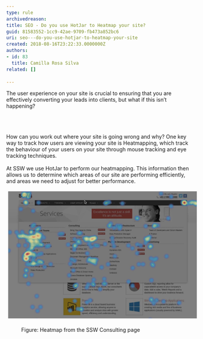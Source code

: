 ```yaml
---
type: rule
archivedreason: 
title: SEO - Do you use HotJar to Heatmap your site?
guid: 81583552-1cc9-42ae-9709-fb473a852bc6
uri: seo---do-you-use-hotjar-to-heatmap-your-site
created: 2018-08-16T23:22:33.0000000Z
authors:
- id: 83
  title: Camilla Rosa Silva
related: []

---
```



The user experience on your site is crucial to ensuring that you are effectively converting your leads into clients, but what if this isn’t happening?<br><br>
<br><excerpt class='endintro'></excerpt><br>
<p>How can you work out where your site is going wrong and why? One key way to track how users are viewing your site is Heatmapping, which track the behaviour of your users on your site through mouse tracking and eye tracking techniques.<br> <br>At SSW we use HotJar to perform our heatmapping. This information then allows us to determine which areas of our site are performing efficiently, and areas we need to adjust for better performance.<br></p><dl class="ssw15-rteElement-ImageArea"><img src="Picture3.png" alt="Picture3.png" style="margin:5px;width:808px;" /></dl><dd class="ssw15-rteElement-FigureNormal">​​​Figure: Heatmap from the SSW Consulting page​<br></dd><p><br></p>


